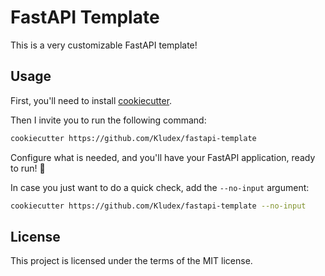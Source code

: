 # FastAPI Template

This is a very customizable FastAPI template!

## Usage

First, you'll need to install [cookiecutter](https://pypi.org/project/cookiecutter/).

Then I invite you to run the following command:

``` bash
cookiecutter https://github.com/Kludex/fastapi-template
```

Configure what is needed, and you'll have your FastAPI application, ready to run! 🙂

In case you just want to do a quick check, add the `--no-input` argument:

``` bash
cookiecutter https://github.com/Kludex/fastapi-template --no-input
```

## License

This project is licensed under the terms of the MIT license.
